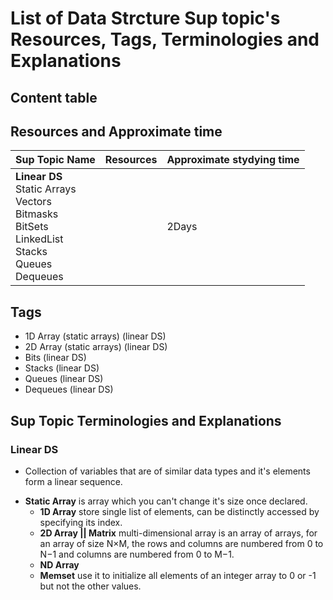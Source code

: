 # List of Data Strcture Sup topic's Resources, Tags, Terminologies and Explanations 

## Content table


## Resources and Approximate time

Sup Topic Name   | Resources   | Approximate stydying time 
-------------| -------------   |-------------   
**Linear DS**<br>Static Arrays<br> Vectors<br>Bitmasks<br>BitSets<br>LinkedList<br>Stacks<br>Queues<br>Dequeues|     |2Days


## Tags
- 1D Array (static arrays) (linear DS)
- 2D Array (static arrays) (linear DS)
- Bits (linear DS)
- Stacks (linear DS)
- Queues (linear DS)
- Dequeues (linear DS)


## Sup Topic Terminologies and Explanations 


### Linear DS
-  Collection of variables that are of similar data types and it's elements form a linear sequence.

* **Static Array** is array which you can't change it's size once declared.
  * **1D Array** store single list of elements, can be distinctly accessed by specifying its index.
  * **2D Array || Matrix** multi-dimensional array is an array of arrays, for an array of size N×M, the rows and columns are numbered from 0 to N−1 and columns are numbered from 0 to M−1.
  * **ND Array**
  * **Memset** use it to initialize all elements of an integer array to 0 or -1 but not the other values.
